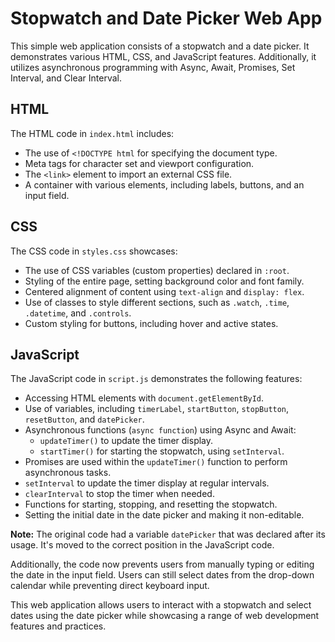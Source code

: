 # Stopwatch and Date Picker Web App

This simple web application consists of a stopwatch and a date picker. It demonstrates various HTML, CSS, and JavaScript features. Additionally, it utilizes asynchronous programming with Async, Await, Promises, Set Interval, and Clear Interval.

## HTML

The HTML code in `index.html` includes:

- The use of `<!DOCTYPE html` for specifying the document type.
- Meta tags for character set and viewport configuration.
- The `<link>` element to import an external CSS file.
- A container with various elements, including labels, buttons, and an input field.

## CSS

The CSS code in `styles.css` showcases:

- The use of CSS variables (custom properties) declared in `:root`.
- Styling of the entire page, setting background color and font family.
- Centered alignment of content using `text-align` and `display: flex`.
- Use of classes to style different sections, such as `.watch`, `.time`, `.datetime`, and `.controls`.
- Custom styling for buttons, including hover and active states.

## JavaScript

The JavaScript code in `script.js` demonstrates the following features:

- Accessing HTML elements with `document.getElementById`.
- Use of variables, including `timerLabel`, `startButton`, `stopButton`, `resetButton`, and `datePicker`.
- Asynchronous functions (`async function`) using Async and Await:
  - `updateTimer()` to update the timer display.
  - `startTimer()` for starting the stopwatch, using `setInterval`.
- Promises are used within the `updateTimer()` function to perform asynchronous tasks.
- `setInterval` to update the timer display at regular intervals.
- `clearInterval` to stop the timer when needed.
- Functions for starting, stopping, and resetting the stopwatch.
- Setting the initial date in the date picker and making it non-editable.

**Note:** The original code had a variable `datePicker` that was declared after its usage. It's moved to the correct position in the JavaScript code.

Additionally, the code now prevents users from manually typing or editing the date in the input field. Users can still select dates from the drop-down calendar while preventing direct keyboard input.

This web application allows users to interact with a stopwatch and select dates using the date picker while showcasing a range of web development features and practices.

